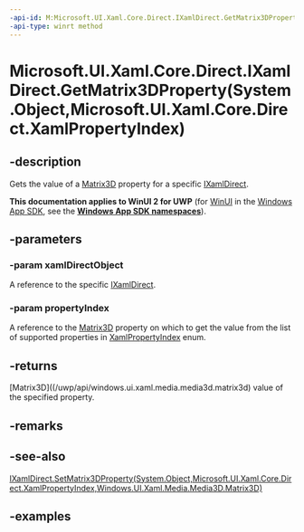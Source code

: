 ```yaml
---
-api-id: M:Microsoft.UI.Xaml.Core.Direct.IXamlDirect.GetMatrix3DProperty(System.Object,Microsoft.UI.Xaml.Core.Direct.XamlPropertyIndex)
-api-type: winrt method
---
```


# Microsoft.UI.Xaml.Core.Direct.IXamlDirect.GetMatrix3DProperty(System.Object,Microsoft.UI.Xaml.Core.Direct.XamlPropertyIndex)

<!--
public Windows.UI.Xaml.Media.Media3D.Matrix3D GetMatrix3DProperty (object xamlDirectObject, Microsoft.UI.Xaml.Core.Direct.XamlPropertyIndex propertyIndex);
-->

## -description

Gets the value of a [Matrix3D](/uwp/api/windows.ui.xaml.media.media3d.matrix3d) property for a specific [IXamlDirect](ixamldirect.md).

**This documentation applies to WinUI 2 for UWP** (for [WinUI](/windows/apps/winui/winui3/) in the [Windows App SDK](/windows/apps/windows-app-sdk/), see the **[Windows App SDK namespaces](/windows/windows-app-sdk/api/winrt/)**).

## -parameters

### -param xamlDirectObject

A reference to the specific [IXamlDirect](ixamldirect.md).

### -param propertyIndex

A reference to the [Matrix3D](/uwp/api/windows.ui.xaml.media.media3d.matrix3d) property on which to get the value from the list of supported properties in [XamlPropertyIndex](xamlpropertyindex.md) enum.

## -returns

[Matrix3D]((/uwp/api/windows.ui.xaml.media.media3d.matrix3d) value of the specified property.

## -remarks

## -see-also

[IXamlDirect.SetMatrix3DProperty(System.Object,Microsoft.UI.Xaml.Core.Direct.XamlPropertyIndex,Windows.UI.Xaml.Media.Media3D.Matrix3D)](ixamldirect_setmatrix3dproperty_1630109059.md)

## -examples

